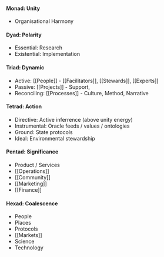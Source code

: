 #### Monad: Unity
- Organisational Harmony

#### Dyad: Polarity
- Essential: Research
- Existential: Implementation

#### Triad: Dynamic
- Active: [[People]] - [[Facilitators]], [[Stewards]], [[Experts]]
- Passive: [[Projects]] - Support, 
- Reconciling: [[Processes]] - Culture, Method, Narrative

#### Tetrad: Action
- Directive: Active inferrence (above unity energy)
- Instrumental: Oracle feeds / values / ontologies 
- Ground: State protocols
- Ideal: Environmental stewardship

#### Pentad: Significance
- Product / Services
- [[Operations]]
- [[Community]]
- [[Marketing]]
- [[Finance]]

#### Hexad: Coalescence
- People
- Places
- Protocols
- [[Markets]]
- Science
- Technology
